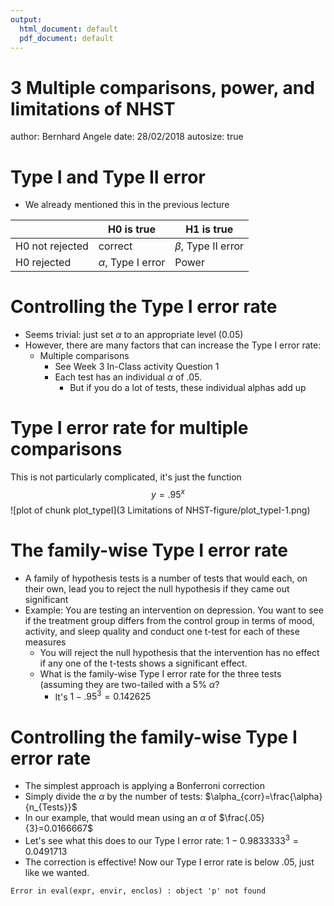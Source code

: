 ```yaml
---
output:
  html_document: default
  pdf_document: default
---
```

3 Multiple comparisons, power, and limitations of NHST
========================================================
author: Bernhard Angele
date: 28/02/2018
autosize: true

Type I and Type II error
========================================================
- We already mentioned this in the previous lecture

|                  | H0 is true            | H1 is true            |
|------------------|-----------------------|-----------------------|
|H0 not rejected   | correct               | $\beta$, Type II error|
|H0 rejected       | $\alpha$, Type I error| Power                 |


Controlling the Type I error rate
=======================================================
- Seems trivial: just set $\alpha$ to an appropriate level (0.05)
- However, there are many factors that can increase the Type I error rate:
  - Multiple comparisons
      - See Week 3 In-Class activity Question 1
      - Each test has an individual $\alpha$ of .05.
          - But if you do a lot of tests, these individual alphas add up
          
Type I error rate for multiple comparisons
=======================================================
This is not particularly complicated, it's just the function $$y = .95^x$$
![plot of chunk plot_typeI](3 Limitations of NHST-figure/plot_typeI-1.png)


The family-wise Type I error rate
========================================================
- A family of hypothesis tests is a number of tests that would each, on their own, lead you to reject the null hypothesis if they came out significant
- Example: You are testing an intervention on depression. You want to see if the treatment group differs from the control group in terms of mood, activity, and sleep quality and conduct one t-test for each of these measures
    - You will reject the null hypothesis that the intervention has no effect if any one of the t-tests shows a significant effect.
    - What is the family-wise Type I error rate for the three tests (assuming they are two-tailed with a 5% $\alpha$?
        - It's $1-.95^3 = 0.142625$  
        
        

Controlling the family-wise Type I error rate
========================================================
- The simplest approach is applying a Bonferroni correction
- Simply divide the $\alpha$ by the number of tests: $\alpha_{corr}=\frac{\alpha}{n_{Tests}}$
- In our example, that would mean using an $\alpha$ of $\frac{.05}{3}=0.0166667$
- Let's see what this does to our Type I error rate: $1-0.9833333^3 = 0.0491713$
- The correction is effective! Now our Type I error rate is below .05, just like we wanted.



```
Error in eval(expr, envir, enclos) : object 'p' not found
```
